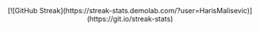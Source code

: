 <div align="center">
    [![GitHub Streak](https://streak-stats.demolab.com/?user=HarisMalisevic)](https://git.io/streak-stats)
</div>

<!--
**HarisMalisevic/HarisMalisevic** is a ✨ _special_ ✨ repository because its `README.md` (this file) appears on your GitHub profile.

Here are some ideas to get you started:

- 🔭 I’m currently working on ...
- 🌱 I’m currently learning ...
- 👯 I’m looking to collaborate on ...
- 🤔 I’m looking for help with ...
- 💬 Ask me about ...
- 📫 How to reach me: ...
- 😄 Pronouns: ...
- ⚡ Fun fact: ...
-->
